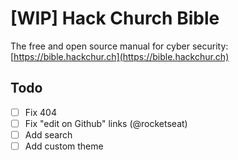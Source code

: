 # [WIP] Hack Church Bible

The free and open source manual for cyber security: [https://bible.hackchur.ch](https://bible.hackchur.ch)


## Todo

- [ ] Fix 404
- [ ] Fix "edit on Github" links (@rocketseat)
- [ ] Add search
- [ ] Add custom theme
